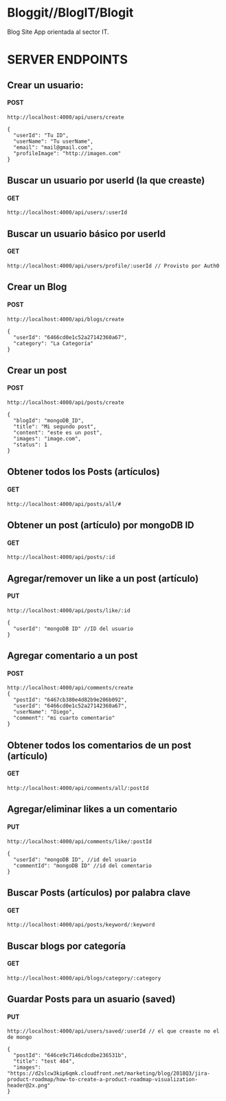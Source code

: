 # Bloggit//BlogIT/Blogit

Blog Site App orientada al sector IT.

# SERVER ENDPOINTS

## Crear un usuario:
#### POST

    http://localhost:4000/api/users/create
    
    {
      "userId": "Tu ID", 
      "userName": "Tu userName", 
      "email": "mail@gmail.com",
      "profileImage": "http://imagen.com"
    }

## Buscar un usuario por userId (la que creaste)
#### GET

    http://localhost:4000/api/users/:userId

## Buscar un usuario básico por userId
#### GET

    http://localhost:4000/api/users/profile/:userId // Provisto por Auth0

## Crear un Blog
#### POST
    
    http://localhost:4000/api/blogs/create

    {
      "userId": "6466cd0e1c52a27142360a67",
      "category": "La Categoría"
    }

## Crear un post
#### POST
  
    http://localhost:4000/api/posts/create

    {
      "blogId": "mongoDB_ID",
      "title": "Mi segundo post",
      "content": "este es un post",
      "images": "image.com",
      "status": 1
    }

## Obtener todos los Posts (artículos)
#### GET

    http://localhost:4000/api/posts/all/#

## Obtener un post (artículo) por mongoDB ID
#### GET

    http://localhost:4000/api/posts/:id

## Agregar/remover un like a un post (artículo)
#### PUT
    http://localhost:4000/api/posts/like/:id

    {
      "userId": "mongoDB ID" //ID del usuario
    }

## Agregar comentario a un post
#### POST

    http://localhost:4000/api/comments/create
    {
      "postId": "6467cb380e4d82b9e206b092",
      "userId": "6466cd0e1c52a27142360a67",
      "userName": "Diego",
      "comment": "mi cuarto comentario"
    }

## Obtener todos los comentarios de un post (artículo)
#### GET
    
    http://localhost:4000/api/comments/all/:postId

## Agregar/eliminar likes a un comentario
#### PUT
    http://localhost:4000/api/comments/like/:postId

    {
      "userId": "mongoDB ID", //id del usuario
      "commentId": "mongoDB ID" //id del comentario
    }

## Buscar Posts (artículos) por palabra clave
#### GET
    
    http://localhost:4000/api/posts/keyword/:keyword

## Buscar blogs por categoría
#### GET

    http://localhost:4000/api/blogs/category/:category

## Guardar Posts para un asuario (saved)
#### PUT

    http://localhost:4000/api/users/saved/:userId // el que creaste no el de mongo

    {
      "postId": "646ce9c7146cdcdbe236531b",
      "title": "test 404",
      "images": "https://d2slcw3kip6qmk.cloudfront.net/marketing/blog/2018Q3/jira-product-roadmap/how-to-create-a-product-roadmap-visualization-header@2x.png"
    }

